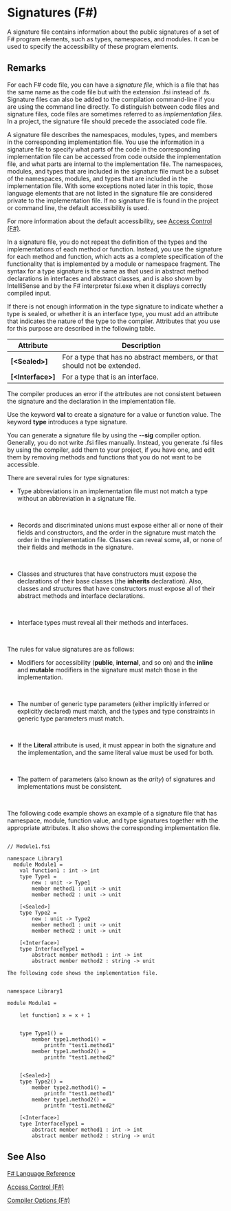 # Signatures (F#)

A signature file contains information about the public signatures of a set of F# program elements, such as types, namespaces, and modules. It can be used to specify the accessibility of these program elements.


## Remarks
For each F# code file, you can have a *signature file*, which is a file that has the same name as the code file but with the extension .fsi instead of .fs. Signature files can also be added to the compilation command-line if you are using the command line directly. To distinguish between code files and signature files, code files are sometimes referred to as *implementation files*. In a project, the signature file should precede the associated code file.

A signature file describes the namespaces, modules, types, and members in the corresponding implementation file. You use the information in a signature file to specify what parts of the code in the corresponding implementation file can be accessed from code outside the implementation file, and what parts are internal to the implementation file. The namespaces, modules, and types that are included in the signature file must be a subset of the namespaces, modules, and types that are included in the implementation file. With some exceptions noted later in this topic, those language elements that are not listed in the signature file are considered private to the implementation file. If no signature file is found in the project or command line, the default accessibility is used.

For more information about the default accessibility, see [Access Control &#40;F&#35;&#41;](Access+Control+%28F%23%29.md).

In a signature file, you do not repeat the definition of the types and the implementations of each method or function. Instead, you use the signature for each method and function, which acts as a complete specification of the functionality that is implemented by a module or namespace fragment. The syntax for a type signature is the same as that used in abstract method declarations in interfaces and abstract classes, and is also shown by IntelliSense and by the F# interpreter fsi.exe when it displays correctly compiled input.

If there is not enough information in the type signature to indicate whether a type is sealed, or whether it is an interface type, you must add an attribute that indicates the nature of the type to the compiler. Attributes that you use for this purpose are described in the following table.



|Attribute|Description|
|---------|-----------|
|**[&lt;Sealed&gt;]**|For a type that has no abstract members, or that should not be extended.|
|**[&lt;Interface&gt;]**|For a type that is an interface.|
The compiler produces an error if the attributes are not consistent between the signature and the declaration in the implementation file.

Use the keyword **val** to create a signature for a value or function value. The keyword **type** introduces a type signature.

You can generate a signature file by using the **--sig** compiler option. Generally, you do not write .fsi files manually. Instead, you generate .fsi files by using the compiler, add them to your project, if you have one, and edit them by removing methods and functions that you do not want to be accessible.

There are several rules for type signatures:


- Type abbreviations in an implementation file must not match a type without an abbreviation in a signature file.
<br />

- Records and discriminated unions must expose either all or none of their fields and constructors, and the order in the signature must match the order in the implementation file. Classes can reveal some, all, or none of their fields and methods in the signature.
<br />

- Classes and structures that have constructors must expose the declarations of their base classes (the **inherits** declaration). Also, classes and structures that have constructors must expose all of their abstract methods and interface declarations.
<br />

- Interface types must reveal all their methods and interfaces.
<br />

The rules for value signatures are as follows:


- Modifiers for accessibility (**public**, **internal**, and so on) and the **inline** and **mutable** modifiers in the signature must match those in the implementation.
<br />

- The number of generic type parameters (either implicitly inferred or explicitly declared) must match, and the types and type constraints in generic type parameters must match.
<br />

- If the **Literal** attribute is used, it must appear in both the signature and the implementation, and the same literal value must be used for both.
<br />

- The pattern of parameters (also known as the *arity*) of signatures and implementations must be consistent.
<br />

The following code example shows an example of a signature file that has namespace, module, function value, and type signatures together with the appropriate attributes. It also shows the corresponding implementation file.

```

// Module1.fsi

namespace Library1
  module Module1 = 
    val function1 : int -> int
    type Type1 =
        new : unit -> Type1
        member method1 : unit -> unit
        member method2 : unit -> unit

    [<Sealed>]
    type Type2 = 
        new : unit -> Type2
        member method1 : unit -> unit
        member method2 : unit -> unit
      
    [<Interface>]
    type InterfaceType1 =  
        abstract member method1 : int -> int
        abstract member method2 : string -> unit
```

    The following code shows the implementation file.

```

namespace Library1

module Module1 =
   
    let function1 x = x + 1
 

    type Type1() =
        member type1.method1() =
            printfn "test1.method1"
        member type1.method2() =
            printfn "test1.method2"
         
         
    [<Sealed>]
    type Type2() =
        member type2.method1() =
            printfn "test1.method1"
        member type1.method2() =
            printfn "test1.method2"
           
    [<Interface>]
    type InterfaceType1 =
        abstract member method1 : int -> int
        abstract member method2 : string -> unit
```

    
## See Also
[F&#35; Language Reference](F%23+Language+Reference.md)

[Access Control &#40;F&#35;&#41;](Access+Control+%28F%23%29.md)

[Compiler Options &#40;F&#35;&#41;](Compiler+Options+%28F%23%29.md)

